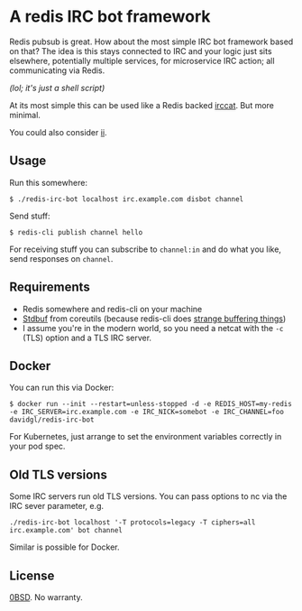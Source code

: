 # A redis IRC bot framework

Redis pubsub is great. How about the most simple IRC bot framework based on
that? The idea is this stays connected to IRC and your logic just sits
elsewhere, potentially multiple services, for microservice IRC action; all
communicating via Redis.

_(lol; it's just a shell script)_

At its most simple this can be used like a Redis backed
[irccat](https://github.com/irccloud/irccat). But more minimal.

You could also consider [ii](https://tools.suckless.org/ii/).

## Usage

Run this somewhere:

```cli
$ ./redis-irc-bot localhost irc.example.com disbot channel
```

Send stuff:

```cli
$ redis-cli publish channel hello
```

For receiving stuff you can subscribe to `channel:in` and do what you like,
send responses on `channel`.

## Requirements

- Redis somewhere and redis-cli on your machine
- [Stdbuf](https://www.gnu.org/software/coreutils/manual/html_node/stdbuf-invocation.html) from coreutils (because redis-cli does [strange buffering things](https://stackoverflow.com/a/66103101))
- I assume you're in the modern world, so you need a netcat with the `-c` (TLS) option and a TLS IRC server.

## Docker

You can run this via Docker:

```cli
$ docker run --init --restart=unless-stopped -d -e REDIS_HOST=my-redis -e IRC_SERVER=irc.example.com -e IRC_NICK=somebot -e IRC_CHANNEL=foo davidgl/redis-irc-bot
```

For Kubernetes, just arrange to set the environment variables correctly in your pod spec.

## Old TLS versions

Some IRC servers run old TLS versions. You can pass options to nc via the IRC sever parameter, e.g.

```
./redis-irc-bot localhost '-T protocols=legacy -T ciphers=all irc.example.com' bot channel
```

Similar is possible for Docker.

## License

[0BSD](https://dgl.cx/0bsd). No warranty.
